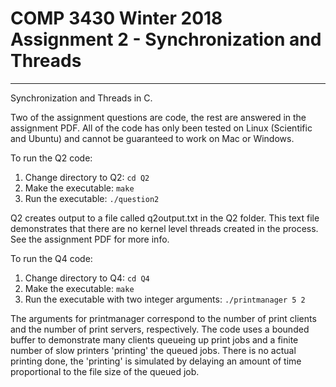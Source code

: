# COMP 3430 Winter 2018 Assignment 2 - Synchronization and Threads

---

Synchronization and Threads in C.

Two of the assignment questions are code, the rest are answered in the assignment PDF. All of the code has only been tested on Linux (Scientific and Ubuntu) and cannot be guaranteed to work on Mac or Windows.

To run the Q2 code:

1. Change directory to Q2:  `cd Q2`
2. Make the executable:  `make`
3. Run the executable:  `./question2`

Q2 creates output to a file called q2output.txt in the Q2 folder. This text file demonstrates that there are no kernel level threads created in the process. See the assignment PDF for more info.

To run the Q4 code:

1. Change directory to Q4:  `cd Q4`
2. Make the executable:  `make`
3. Run the executable with two integer arguments:  `./printmanager 5 2`

The arguments for printmanager correspond to the number of print clients and the number of print servers, respectively. The code uses a bounded buffer to demonstrate many clients queueing up print jobs and a finite number of slow printers 'printing' the queued jobs. There is no actual printing done, the 'printing' is simulated by delaying an amount of time proportional to the file size of the queued job.
